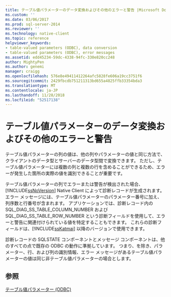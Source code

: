 ```yaml
---
title: テーブル値パラメーターのデータ変換およびその他のエラーと警告 |Microsoft Docs
ms.custom: ''
ms.date: 03/06/2017
ms.prod: sql-server-2014
ms.reviewer: ''
ms.technology: native-client
ms.topic: reference
helpviewer_keywords:
- table-valued parameters (ODBC), data conversion
- table-valued parameters (ODBC), error messages
ms.assetid: edd45234-59dc-4338-94fc-330e820cc248
author: MightyPen
ms.author: genemi
manager: craigg
ms.openlocfilehash: 576e8e49411412264afc5828fe606a19cc3751f6
ms.sourcegitcommit: 2429fbcdb751211313bd655a4825ffb33354bda3
ms.translationtype: MT
ms.contentlocale: ja-JP
ms.lasthandoff: 11/28/2018
ms.locfileid: "52517138"
---
```

# <a name="table-valued-parameter-data-conversion-and-other-errors-and-warnings"></a>テーブル値パラメーターのデータ変換およびその他のエラーと警告
  テーブル値パラメーターの列の値は、他の列やパラメーターの値と同じ方法で、クライアントのデータ型とサーバーのデータ型間で変換できます。 ただし、テーブル値パラメーターには複数の列と複数の行を含めることができるため、エラーが発生した箇所の実際の値を識別できることが重要です。  
  
 テーブル値パラメーターの列でエラーまたは警告が検出された場合、[!INCLUDE[ssNoVersion](../../includes/ssnoversion-md.md)] Native Client によって診断レコードが生成されます。 エラー メッセージには、テーブル値パラメーターのパラメーター番号に加え、列序数と行番号が含まれます。 アプリケーションでは、診断レコード内の SQL_DIAG_SS_TABLE_COLUMN_NUMBER および SQL_DIAG_SS_TABLE_ROW_NUMBER という診断フィールドを使用して、エラーと警告に関連付けられている値を特定することもできます。 これらの診断フィールドは、[!INCLUDE[ssKatmai](../../includes/sskatmai-md.md)] 以降のバージョンで使用できます。  
  
 診断レコードの SQLSTATE コンポーネントとメッセージ コンポーネントは、他のすべての点で既存の ODBC の動作に準拠しています。 つまり、を除き、パラメーター、行、および列の識別情報、エラー メッセージがあるテーブル値パラメーターの値は同じ非テーブル値パラメーターの場合とします。  
  
## <a name="see-also"></a>参照  
 [テーブル値パラメーター &#40;ODBC&#41;](table-valued-parameters-odbc.md)  
  
  
